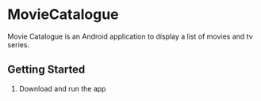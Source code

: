 # MovieCatalogue

Movie Catalogue is an Android application to display a list of movies and tv series.

Getting Started
---------------

1. Download and run the app

